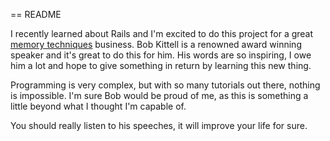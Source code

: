 == README

I recently learned about Rails and I'm excited to do this project for a great [memory techniques](https://bobkittell.com/) business. Bob Kittell is a renowned award winning speaker and it's great to do this for him. His words are so inspiring, I owe him a lot and hope to give something in return by learning this new thing. 

Programming is very complex, but with so many tutorials out there, nothing is impossible. I'm sure Bob would be proud of me, as this is something a little beyond what I thought I'm capable of.

You should really listen to his speeches, it will improve your life for sure.
